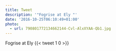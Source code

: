 ```yaml
---
title: Tweet
description: '"Fogrise at Ely "'
date: '2016-10-25T06:10:49+01:00'
photo:
  - url: 790801772134662144-Cvl-AlxXYAA-Qb1.jpg
---
```

Fogrise at Ely 
      {{< tweet 1 0 >}}
    
